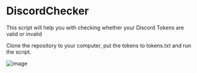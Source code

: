 # DiscordChecker

This script will help you with checking whether your Discord Tokens are valid or invalid

Clone the repository to your computer, put the tokens to tokens.txt and run the script.

![image](https://user-images.githubusercontent.com/85097063/183631786-c394e3db-d1ea-41aa-a5e9-637324691b69.png)
